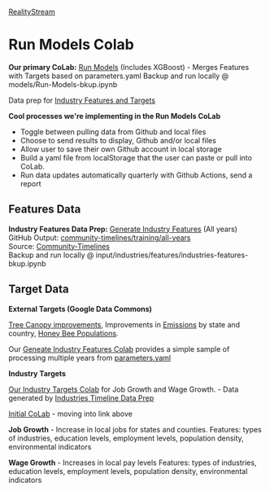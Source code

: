 [RealityStream](../../)

# Run Models Colab

**Our primary CoLab:**
[Run Models](https://colab.research.google.com/drive/1zu0WcCiIJ5X3iN1Hd1KSW4dGn0JuodB8?usp=sharing) (Includes XGBoost) - Merges Features with Targets based on parameters.yaml
Backup and run locally @ models/Run-Models-bkup.ipynb

Data prep for [Industry Features and Targets](../../../data-pipeline/timelines)

**Cool processes we're implementing in the Run Models CoLab**
- Toggle between pulling data from Github and local files
- Choose to send results to display, Github and/or local files
- Allow user to save their own Github account in local storage
- Build a yaml file from localStorage that the user can paste or pull into CoLab.
- Run data updates automatically quarterly with Github Actions, send a report

## Features Data

**Industry Features Data Prep:**
[Generate Industry Features](https://colab.research.google.com/drive/1HJnuilyEFjBpZLrgxDa4S0diekwMeqnh?usp=sharing) (All years)  
GitHub Output: [community-timelines/training/all-years](https://github.com/ModelEarth/community-timelines/tree/main/training/all-years)  
Source: [Community-Timelines](https://github.com/ModelEarth/community-timelines/tree/main/training/naics2/US/counties)  
Backup and run locally @ input/industries/features/industries-features-bkup.ipynb

## Target Data

**External Targets (Google Data Commons)**

[Tree Canopy improvements](https://model.earth/data-commons/docs/conservation/), Improvements in [Emissions](https://model.earth/data-commons/docs/air/) by state and country, [Honey Bee Populations](../../input/bees/).

Our [Geneate Industry Features Colab](https://colab.research.google.com/drive/1HJnuilyEFjBpZLrgxDa4S0diekwMeqnh?usp=sharing) provides a simple sample of processing multiple years from [parameters.yaml](https://github.com/ModelEarth/realitystream/blob/main/parameters/parameters.yaml)  

**Industry Targets**

[Our Industry Targets Colab](https://colab.research.google.com/drive/1dbB9RHaJba7AyiGbGugzpui5F9v4bJOQ?usp=sharing) for Job Growth and Wage Growth. - Data generated by [Industries Timeline Data Prep](../../../data-pipeline/timelines/prep/industries/)

[Initial CoLab](https://colab.research.google.com/drive/1urO9phMMt0GyAXRsowf2dbLjQ6DlWTKf?usp=sharing) - moving into link above

<!--
Blank [Industry target CoLab](https://colab.research.google.com/drive/19ReOauJDQHPU2a_Fln8-Kcgsd566IYtQ?usp=sharing)
-->
**Job Growth** - Increase in local jobs for states and counties.
Features: types of industries, education levels, employment levels, population density, environmental indicators

**Wage Growth** - Increases in local pay levels
Features: types of industries, education levels, employment levels, population density, environmental indicators


